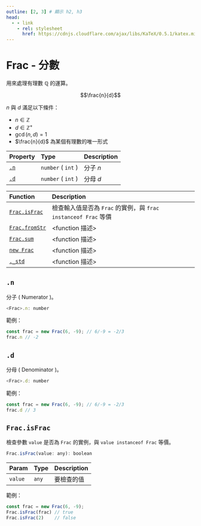 ```yaml
---
outline: [2, 3] # 顯示 h2, h3
head:
  - - link
    - rel: stylesheet
      href: https://cdnjs.cloudflare.com/ajax/libs/KaTeX/0.5.1/katex.min.css # katex 語法支援
---
```


# Frac - 分數
用來處理有理數 $\mathbb{Q}$ 的運算。

$$\frac{n}{d}$$

$n$ 與 $d$ 滿足以下條件：
- $n \in \mathbb{Z}$
- $d \in {\mathbb{Z}}^+$
- $\gcd(n, d) = 1$
- $\frac{n}{d}$ 為某個有理數的唯一形式

| Property | Type | Description |
| :- | :- | :- |
| [`.n`](#n) | `number` ( `int` ) | 分子 $n$ |
| [`.d`](#d) | `number` ( `int` ) | 分母 $d$ |

| Function | Description |
| :- | :- |
| [`Frac.isFrac`](#frac-isfrac) | 檢查輸入值是否為 `Frac` 的實例，與 `frac instanceof Frac` 等價 |
| [`Frac.fromStr`](#) | <function 描述> |
| [`Frac.sum`](#) | <function 描述> |
| [`new Frac`](#) | <function 描述> |
| [`._std`](#) | <function 描述> |

## `.n`
分子 ( Numerator )。

```js
<Frac>.n: number
```

範例：
```js
const frac = new Frac(6, -9); // 6/-9 = -2/3
frac.n // -2
```

## `.d`
分母 ( Denominator )。

```js
<Frac>.d: number
```

範例：
```js
const frac = new Frac(6, -9); // 6/-9 = -2/3
frac.d // 3
```

## `Frac.isFrac`
檢查參數 `value` 是否為 `Frac` 的實例，與 `value instanceof Frac` 等價。

```js
Frac.isFrac(value: any): boolean
```

| Param | Type | Description |
| :- | :- | :- |
| `value` | `any` | 要檢查的值 |

範例：
```js
const frac = new Frac(6, -9);
Frac.isFrac(frac) // true
Frac.isFrac(2)    // false
```
